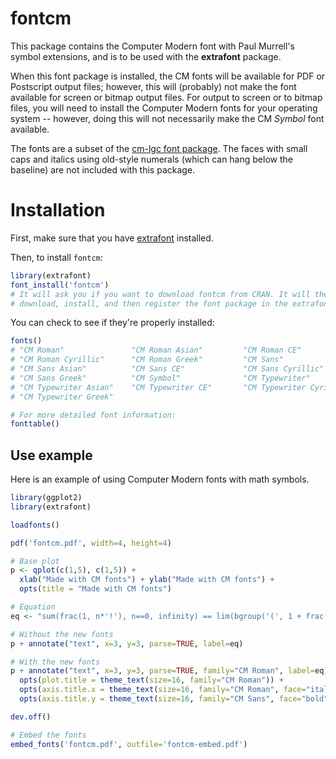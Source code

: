 # fontcm

This package contains the Computer Modern font with Paul Murrell's symbol extensions, and is to be used with the **extrafont** package.

When this font package is installed, the CM fonts will be available for PDF or Postscript output files; however, this will (probably) not make the font available for screen or bitmap output files.
For output to screen or to bitmap files, you will need to install the Computer Modern fonts for your operating system -- however, doing this will not necessarily make the CM *Symbol* font available.

The fonts are a subset of the [cm-lgc font package](http://www.ctan.org/tex-archive/help/Catalogue/entries/cm-lgc.html).
The faces with small caps and italics using old-style numerals (which can hang below the baseline) are not included with this package.


# Installation

First, make sure that you have [extrafont](https://github.com/wch/extrafont) installed.

Then, to install `fontcm`:

```R
library(extrafont)
font_install('fontcm')
# It will ask you if you want to download fontcm from CRAN. It will then
# download, install, and then register the font package in the extrafont database
```

You can check to see if they're properly installed:

```R
fonts()
# "CM Roman"               "CM Roman Asian"         "CM Roman CE"
# "CM Roman Cyrillic"      "CM Roman Greek"         "CM Sans"
# "CM Sans Asian"          "CM Sans CE"             "CM Sans Cyrillic"
# "CM Sans Greek"          "CM Symbol"              "CM Typewriter"
# "CM Typewriter Asian"    "CM Typewriter CE"       "CM Typewriter Cyrillic"
# "CM Typewriter Greek"

# For more detailed font information:
fonttable()
```


## Use example

Here is an example of using Computer Modern fonts with math symbols.

```R
library(ggplot2)
library(extrafont)

loadfonts()

pdf('fontcm.pdf', width=4, height=4)

# Base plot
p <- qplot(c(1,5), c(1,5)) +
  xlab("Made with CM fonts") + ylab("Made with CM fonts") +
  opts(title = "Made with CM fonts")

# Equation
eq <- "sum(frac(1, n*'!'), n==0, infinity) == lim(bgroup('(', 1 + frac(1, n), ')')^n, x %->% infinity)"

# Without the new fonts
p + annotate("text", x=3, y=3, parse=TRUE, label=eq)

# With the new fonts
p + annotate("text", x=3, y=3, parse=TRUE, family="CM Roman", label=eq) +
  opts(plot.title = theme_text(size=16, family="CM Roman")) +
  opts(axis.title.x = theme_text(size=16, family="CM Roman", face="italic")) +
  opts(axis.title.y = theme_text(size=16, family="CM Sans", face="bold", angle=90))

dev.off()

# Embed the fonts
embed_fonts('fontcm.pdf', outfile='fontcm-embed.pdf')
```
